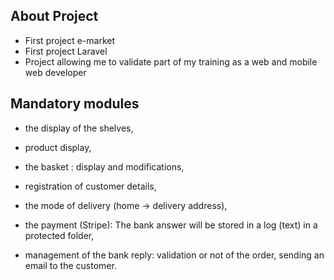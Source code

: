 
## About Project
- First project e-market
- First project Laravel
- Project allowing me to validate part of my training as a web and mobile web developer


## Mandatory modules 
- the display of the shelves, 

- product display, 

- the basket : display and modifications, 

- registration of customer details,

- the mode of delivery (home -> delivery address),

- the payment (Stripe): The bank answer will be stored in a log (text) in a protected folder,

- management of the bank reply: validation or not of the order, sending an email to the customer.